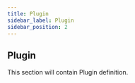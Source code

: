```yaml
---
title: Plugin
sidebar_label: Plugin
sidebar_position: 2
---
```


## Plugin

This section will contain Plugin definition.
